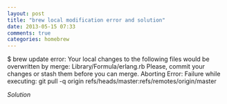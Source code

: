 ```yaml
---
layout: post
title: "brew local modification error and solution"
date: 2013-05-15 07:33
comments: true
categories: homebrew
---
```


$ brew update
       error: Your local changes to the following files would be overwritten by  merge:
        Library/Formula/erlang.rb
      Please, commit your changes or stash them before you can merge.
      Aborting
      Error: Failure while executing: git pull -q origin refs/heads/master:refs/remotes/origin/master


*Solution*

